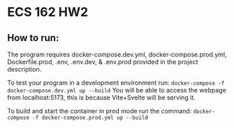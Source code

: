 # ECS 162 HW2
## How to run:
The program requires docker-compose.dev.yml, docker-compose.prod.yml, Dockerfile.prod, .env, .env.dev, & .env.prod provided in the project description.

To test your program in a development environment run:
`docker-compose -f docker-compose.dev.yml up --build`
You will be able to access the webpage from localhost:5173, this is because Vite+Svelte will be serving it.

To build and start the container in prod mode run the command:
`docker-compose -f docker-compose.prod.yml up --build`
